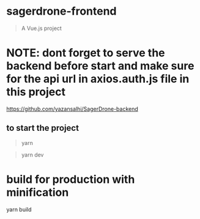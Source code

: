 # sagerdrone-frontend

> A Vue.js project

#  NOTE: dont forget to serve the backend before start and make sure for the api url in axios.auth.js file in this project

https://github.com/yazansalhi/SagerDrone-backend

## to start the project
> yarn

> yarn dev

# build for production with minification
yarn build

